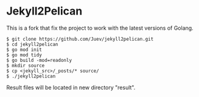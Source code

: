 # Jekyll2Pelican

This is a fork that fix the project to work with the latest versions of Golang.

    $ git clone https://github.com/Juev/jekyll2pelican.git
    $ cd jekyll2pelican
    $ go mod init
    $ go mod tidy
    $ go build -mod=readonly
    $ mkdir source
    $ cp <jekyll_src>/_posts/* source/
    $ ./jekyll2pelican

Result files will be located in new directory "result".
